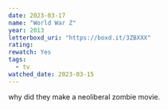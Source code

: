 ```yaml
---
date: 2023-03-17
name: "World War Z"
year: 2013
letterboxd_uri: "https://boxd.it/3ZBXXX"
rating: 
rewatch: Yes
tags:
  - tv
watched_date: 2023-03-15
---
```


why did they make a neoliberal zombie movie.
